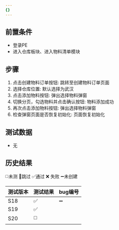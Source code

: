 ```yaml
---
{}
---
```



## 前置条件

- 登录PE
- 进入仓库板块、进入物料清单模块

## 步骤

1. 点击创建物料订单按钮: 跳转至创建物料订单页面
2. 选择仓库位置: 默认选择为武汉
3. 点击添加物料按钮: 弹出选择物料弹窗
4. 切换分页，勾选物料并点击确认按钮: 物料添加成功
5. 再次点击添加物料按钮: 弹出选择物料弹窗
6. 检查弹窗页面是否恢复初始化: 页面恢复初始化

## 测试数据

- 无

## 历史结果
 ◻️未测    🚫跳过     ✅通过    ❌ 失败    ➖未创建
 
| 测试版本 | 测试结果 | bug编号 |
| ---- | ---- | ---- |
| S18 | ✅ | ➖ |
| S19 | ✅ |  |
| S20 | ◻️ |  |
